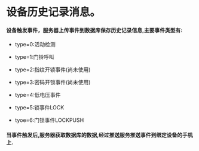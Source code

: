 # 设备历史记录消息。

#### 设备触发事件，服务器上传事件到数据库保存历史记录信息,主要事件类型有:

* type=0:活动检测

* type=1:门铃呼叫

* type=2:指纹开锁事件\(尚未使用\)

* type=3:密码开锁事件\(尚未使用\)

* type=4:低电压事件

* type=5:锁事件LOCK

* tyoe=6:门锁事件LOCKPUSH

#### 当事件触发后,服务器获取数据库的数据,经过推送服务推送事件到绑定设备的手机上.



